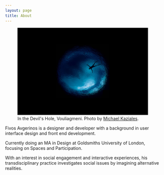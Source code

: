```yaml
---
layout: page
title: About
---
```

<figure>
    <img src="/images/2017/06/in-a-well.jpg" class="imgbleed">
    <figcaption>In the Devil's Hole, Vouliagmeni. Photo by <a href="https://www.instagram.com/mkaziales">Michael Kaziales</a>.</figcaption>
</figure>

Fivos Avgerinos is a designer and developer with a background in user interface design and front end development.

Currently doing an MA in Design at Goldsmiths University of London, focusing on Spaces and Participation.

With an interest in social engagement and interactive experiences, his transdisciplinary practice investigates social issues by imagining alternative realities.